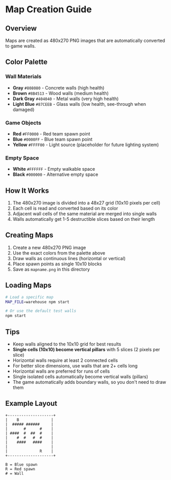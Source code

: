 # Map Creation Guide

## Overview
Maps are created as 480x270 PNG images that are automatically converted to game walls.

## Color Palette

### Wall Materials
- **Gray** `#808080` - Concrete walls (high health)
- **Brown** `#8B4513` - Wood walls (medium health)
- **Dark Gray** `#404040` - Metal walls (very high health)
- **Light Blue** `#87CEEB` - Glass walls (low health, see-through when damaged)

### Game Objects
- **Red** `#FF0000` - Red team spawn point
- **Blue** `#0000FF` - Blue team spawn point
- **Yellow** `#FFFF00` - Light source (placeholder for future lighting system)

### Empty Space
- **White** `#FFFFFF` - Empty walkable space
- **Black** `#000000` - Alternative empty space

## How It Works

1. The 480x270 image is divided into a 48x27 grid (10x10 pixels per cell)
2. Each cell is read and converted based on its color
3. Adjacent wall cells of the same material are merged into single walls
4. Walls automatically get 1-5 destructible slices based on their length

## Creating Maps

1. Create a new 480x270 PNG image
2. Use the exact colors from the palette above
3. Draw walls as continuous lines (horizontal or vertical)
4. Place spawn points as single 10x10 blocks
5. Save as `mapname.png` in this directory

## Loading Maps

```bash
# Load a specific map
MAP_FILE=warehouse npm start

# Or use the default test walls
npm start
```

## Tips

- Keep walls aligned to the 10x10 grid for best results
- **Single cells (10x10) become vertical pillars** with 5 slices (2 pixels per slice)
- Horizontal walls require at least 2 connected cells
- For better slice dimensions, use walls that are 2+ cells long
- Horizontal walls are preferred for runs of cells
- Single isolated cells automatically become vertical walls (pillars)
- The game automatically adds boundary walls, so you don't need to draw them

## Example Layout

```
+--------------------+
|    B              |
|  ##### ######     |
|       #      #    |
| ####  #  ##  #    |
|    #  #   #  #    |
|    ####   ####    |
|                   |
|              R    |
+--------------------+

B = Blue spawn
R = Red spawn
# = Wall
``` 